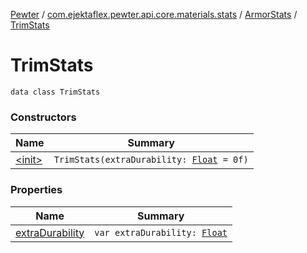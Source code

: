 [Pewter](../../../index.md) / [com.ejektaflex.pewter.api.core.materials.stats](../../index.md) / [ArmorStats](../index.md) / [TrimStats](./index.md)

# TrimStats

`data class TrimStats`

### Constructors

| Name | Summary |
|---|---|
| [&lt;init&gt;](-init-.md) | `TrimStats(extraDurability: `[`Float`](https://kotlinlang.org/api/latest/jvm/stdlib/kotlin/-float/index.html)` = 0f)` |

### Properties

| Name | Summary |
|---|---|
| [extraDurability](extra-durability.md) | `var extraDurability: `[`Float`](https://kotlinlang.org/api/latest/jvm/stdlib/kotlin/-float/index.html) |
